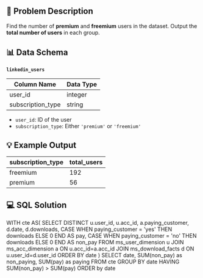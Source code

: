 ## 📝 Problem Description

Find the number of **premium** and **freemium** users in the dataset. Output the **total number of users** in each group.

## 📊 Data Schema

**`linkedin_users`**

| Column Name      | Data Type |
|------------------|-----------|
| user_id          | integer   |
| subscription_type| string    |

- `user_id`: ID of the user
- `subscription_type`: Either `'premium'` or `'freemium'`

## 💡 Example Output

| subscription_type | total_users |
|-------------------|-------------|
| freemium          | 192         |
| premium           | 56          |

## 💻 SQL Solution
WITH cte AS(
            SELECT  DISTINCT
                    u.user_id,
                    u.acc_id,
                    a.paying_customer,
                    d.date,
                    d.downloads,
            CASE    WHEN paying_customer = 'yes' THEN downloads ELSE 0 END AS pay,
            CASE    WHEN paying_customer = 'no' THEN downloads ELSE 0 END AS non_pay
            FROM ms_user_dimension u
            JOIN ms_acc_dimension a ON u.acc_id=a.acc_id
            JOIN ms_download_facts d ON u.user_id=d.user_id
            ORDER BY date
            )
SELECT  date,
        SUM(non_pay) as non_paying,
        SUM(pay) as paying
        FROM cte
GROUP BY date
HAVING SUM(non_pay) > SUM(pay)
ORDER by date
